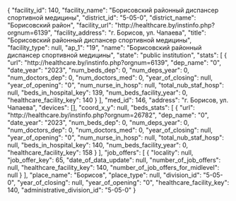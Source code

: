 {
    "facility_id": 140,
    "facility_name": "Борисовский районный диспансер спортивной медицины",
    "district_id": "5-05-0",
    "district_name": "Борисовский район",
    "facility_url": "http:\/\/healthcare.by\/instinfo.php?orgnum=6139",
    "facility_address": "г. Борисов, ул. Чапаева",
    "title": "Борисовский районный диспансер спортивной медицины",
    "facility_type": null,
    "ap_1": "19",
    "name": "Борисовский районный диспансер спортивной медицины",
    "state": "public institution",
    "stats": [
        {
            "url": "http:\/\/healthcare.by\/instinfo.php?orgnum=6139",
            "dep_name": "0",
            "date_year": "2023",
            "num_beds_dep": 0,
            "num_deps_year": 0,
            "num_doctors_dep": 0,
            "num_doctors_med": 0,
            "year_of_closing": null,
            "year_of_opening": "0",
            "num_nurse_in_hosp": null,
            "total_nub_staf_hosp": null,
            "beds_in_hospital_key": 139,
            "num_beds_facility_year": 0,
            "healthcare_facility_key": 140
        }
    ],
    "med_id": 146,
    "address": "г. Борисов, ул. Чапаева",
    "devices": [],
    "coord_x_y": null,
    "beds_stats": [
        {
            "url": "http:\/\/healthcare.by\/instinfo.php?orgnum=26782",
            "dep_name": "0",
            "date_year": "2023",
            "num_beds_dep": 0,
            "num_deps_year": 0,
            "num_doctors_dep": 0,
            "num_doctors_med": 0,
            "year_of_closing": null,
            "year_of_opening": "0",
            "num_nurse_in_hosp": null,
            "total_nub_staf_hosp": null,
            "beds_in_hospital_key": 140,
            "num_beds_facility_year": 0,
            "healthcare_facility_key": 158
        }
    ],
    "job_offers": [
        {
            "locality": null,
            "job_offer_key": 65,
            "date_of_data_update": null,
            "number_of_job_offers": null,
            "healthcare_facility_key": 140,
            "number_of_job_offers_for_midlevel": null
        }
    ],
    "place_name": "Борисов",
    "place_type": null,
    "division_id": "5-05-0",
    "year_of_closing": null,
    "year_of_opening": "0",
    "healthcare_facility_key": 140,
    "administrative_division_id": "5-05-0"
}